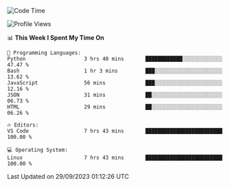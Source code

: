 <!--START_SECTION:waka-->
![Code Time](http://img.shields.io/badge/Code%20Time-351%20hrs%2033%20mins-blue)

![Profile Views](http://img.shields.io/badge/Profile%20Views-15-blue)

📊 **This Week I Spent My Time On** 

```text
💬 Programming Languages: 
Python                   3 hrs 40 mins       ████████████░░░░░░░░░░░░░   47.47 % 
Bash                     1 hr 3 mins         ███░░░░░░░░░░░░░░░░░░░░░░   13.62 % 
JavaScript               56 mins             ███░░░░░░░░░░░░░░░░░░░░░░   12.16 % 
JSON                     31 mins             ██░░░░░░░░░░░░░░░░░░░░░░░   06.73 % 
HTML                     29 mins             ██░░░░░░░░░░░░░░░░░░░░░░░   06.26 % 

🔥 Editors: 
VS Code                  7 hrs 43 mins       █████████████████████████   100.00 % 

💻 Operating System: 
Linux                    7 hrs 43 mins       █████████████████████████   100.00 % 
```


 Last Updated on 29/09/2023 01:12:26 UTC
<!--END_SECTION:waka-->
